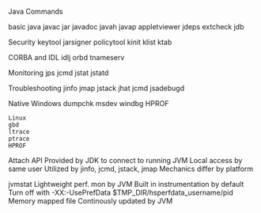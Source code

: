 Java Commands

basic
java
javac
jar
javadoc
javah
javap
appletviewer
jdeps
extcheck
jdb

Security
keytool
jarsigner
policytool
kinit
klist
ktab

CORBA and IDL
idlj
orbd
tnameserv

Monitoring
jps
jcmd
jstat
jstatd

Troubleshooting
jinfo
jmap
jstack
jhat
jcmd
jsadebugd

Native
	Windows
	dumpchk
	msdev
	windbg
	HPROF
	
	Linux
	gbd
	ltrace
	ptrace
	HPROF
	
Attach
	API Provided by JDK to connect to running JVM
	Local access by same user
	Utilized by jinfo, jcmd, jstack, jmap
	Mechanics differ by platform

jvmstat
	Lightweight perf. mon by JVM
	Built in instrumentation by default
		Turn off with -XX:-UsePrefData
	$TMP_DIR/hsperfdata_username/pid
		Memory mapped file
		Continously updated by JVM
		
	
